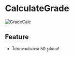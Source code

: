 # CalculateGrade
![GradeCalc](https://github.com/tabuang11/CalculateGrade/workflows/GradeCalc/badge.svg?branch=master&event=push)

## Feature
- โปรแกรมตัดเกรด 50 รูปแบบ!
